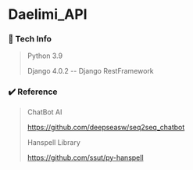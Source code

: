 # Daelimi_API

### 📝 Tech Info
>Python 3.9
> 
> Django 4.0.2 -- Django RestFramework
> 

### ✔️ Reference 
> ChatBot AI
> 
> https://github.com/deepseasw/seq2seq_chatbot
> 
> Hanspell Library
> 
> https://github.com/ssut/py-hanspell